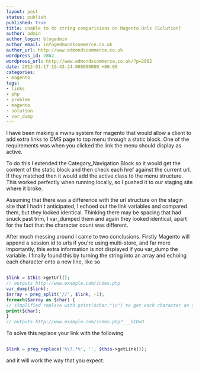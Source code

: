 ```yaml
---
layout: post
status: publish
published: true
title: Unable to do string comparisions on Magento Urls [Solution]
author: admin
author_login: blogadmin
author_email: info@edmondscommerce.co.uk
author_url: http://www.edmondscommerce.co.uk
wordpress_id: 2862
wordpress_url: http://www.edmondscommerce.co.uk/?p=2862
date: 2012-01-17 19:43:24.000000000 +00:00
categories:
- magento
tags:
- links
- php
- problem
- magento
- solution
- var_dump
---
```

I have been making a mwnu system for magento that would allow a client to add extra links to CMS page to top menu through a static block. One of the requirements was when you clicked the link the menu should display as active.

To do this I extended the Category_Navigation Block so it would get the content of the static block and then check each href against the current url. If they matched then it would add the active class to the menu structure. This worked perfectly when running locally, so I pushed it to our staging site where it broke.

Assuming that there was a difference with the url structure on the stagin site that I hadn't anticipated, I echoed out the link variables and compared them, but they looked identical. Thinking there may be spacing that had snuck past trim, I var_dumped them and again they looked identical, apart for the fact that the character count was different.

After much messing around I came to two conclusions. Firstly Magento will append a session id to urls if you're using multi-store, and far more importantly, this extra information is not displayed if you var_dump the variable. I finally found this by turning the string into an array and echoing each character onto a new line, like so
```php

$link = $this->getUrl();
// outputs http://www.example.com/index.php
var_dump($link);
$array = preg_split('//', $link, -1);
foreach($array as $char) {
// simplified replace with print($char."\n") to get each character on a new line
print($char);
}
// outputs http://www.example.com/index.php?___SID=U

```

To solve this replace your link with the following
```php

$link = preg_replace('%\?.*%', '', $this->getLink());

```

and it will work the way that you expect.
